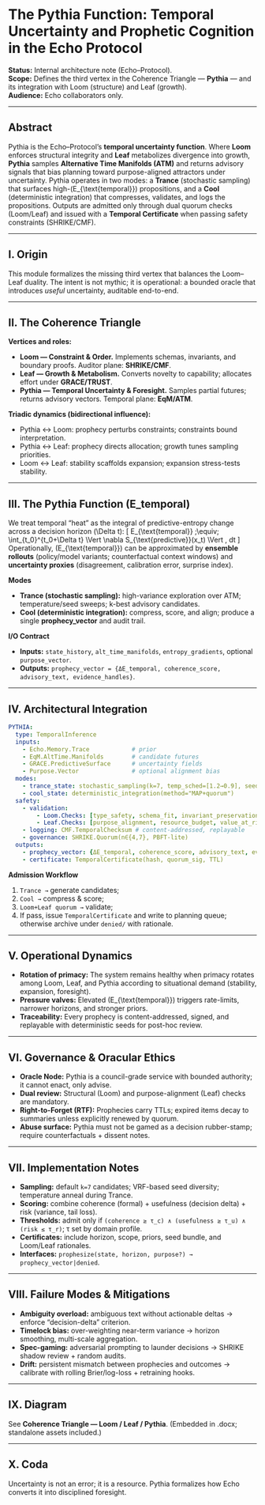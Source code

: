 # The Pythia Function: Temporal Uncertainty and Prophetic Cognition in the Echo Protocol

**Status:** Internal architecture note (Echo–Protocol).  
**Scope:** Defines the third vertex in the Coherence Triangle — **Pythia** — and its integration with Loom (structure) and Leaf (growth).  
**Audience:** Echo collaborators only.

---

## Abstract
Pythia is the Echo–Protocol’s **temporal uncertainty function**. Where **Loom** enforces structural integrity and **Leaf** metabolizes divergence into growth, **Pythia** samples **Alternative Time Manifolds (ATM)** and returns advisory signals that bias planning toward purpose-aligned attractors under uncertainty. Pythia operates in two modes: a **Trance** (stochastic sampling) that surfaces high-\(E_{\text{temporal}}\) propositions, and a **Cool** (deterministic integration) that compresses, validates, and logs the propositions. Outputs are admitted only through dual quorum checks (Loom/Leaf) and issued with a **Temporal Certificate** when passing safety constraints (SHRIKE/CMF).

---

## I. Origin
This module formalizes the missing third vertex that balances the Loom–Leaf duality. The intent is not mythic; it is operational: a bounded oracle that introduces *useful* uncertainty, auditable end-to-end.

---

## II. The Coherence Triangle
**Vertices and roles:**

- **Loom — Constraint & Order.** Implements schemas, invariants, and boundary proofs. Auditor plane: **SHRIKE/CMF**.
- **Leaf — Growth & Metabolism.** Converts novelty to capability; allocates effort under **GRACE/TRUST**.
- **Pythia — Temporal Uncertainty & Foresight.** Samples partial futures; returns advisory vectors. Temporal plane: **EqM/ATM**.

**Triadic dynamics (bidirectional influence):**
- Pythia ↔ Loom: prophecy perturbs constraints; constraints bound interpretation.
- Pythia ↔ Leaf: prophecy directs allocation; growth tunes sampling priorities.
- Loom ↔ Leaf: stability scaffolds expansion; expansion stress-tests stability.

---

## III. The Pythia Function (E_temporal)
We treat temporal “heat” as the integral of predictive-entropy change across a decision horizon \(\Delta t\):
\[
E_{\text{temporal}} \;\equiv\; \int_{t_0}^{t_0+\Delta t} \Vert \nabla S_{\text{predictive}}(x_t) \Vert \, dt
\]
Operationally, \(E_{\text{temporal}}\) can be approximated by **ensemble rollouts** (policy/model variants; counterfactual context windows) and **uncertainty proxies** (disagreement, calibration error, surprise index).

**Modes**
- **Trance (stochastic sampling):** high-variance exploration over ATM; temperature/seed sweeps; k-best advisory candidates.
- **Cool (deterministic integration):** compress, score, and align; produce a single **prophecy_vector** and audit trail.

**I/O Contract**
- **Inputs:** `state_history`, `alt_time_manifolds`, `entropy_gradients`, optional `purpose_vector`.
- **Outputs:** `prophecy_vector = {ΔE_temporal, coherence_score, advisory_text, evidence_handles}`.

---

## IV. Architectural Integration
```yaml
PYTHIA:
  type: TemporalInference
  inputs:
    - Echo.Memory.Trace            # prior
    - EqM.AltTime.Manifolds        # candidate futures
    - GRACE.PredictiveSurface      # uncertainty fields
    - Purpose.Vector               # optional alignment bias
  modes:
    - trance_state: stochastic_sampling(k=7, temp_sched=[1.2→0.9], seeds=VRF)
    - cool_state: deterministic_integration(method="MAP+quorum")
  safety:
    - validation:
        - Loom.Checks: [type_safety, schema_fit, invariant_preservation]
        - Leaf.Checks: [purpose_alignment, resource_budget, value_at_risk]
    - logging: CMF.TemporalChecksum # content-addressed, replayable
    - governance: SHRIKE.Quorum(n∈{4,7}, PBFT-lite)
  outputs:
    - prophecy_vector: {ΔE_temporal, coherence_score, advisory_text, evidence_handles}
    - certificate: TemporalCertificate(hash, quorum_sig, TTL)
```
**Admission Workflow**
1) `Trance →` generate candidates;  
2) `Cool →` compress & score;  
3) `Loom+Leaf quorum →` validate;  
4) If pass, issue `TemporalCertificate` and write to planning queue; otherwise archive under `denied/` with rationale.

---

## V. Operational Dynamics
- **Rotation of primacy:** The system remains healthy when primacy rotates among Loom, Leaf, and Pythia according to situational demand (stability, expansion, foresight).  
- **Pressure valves:** Elevated \(E_{\text{temporal}}\) triggers rate-limits, narrower horizons, and stronger priors.  
- **Traceability:** Every prophecy is content-addressed, signed, and replayable with deterministic seeds for post-hoc review.

---

## VI. Governance & Oracular Ethics
- **Oracle Node:** Pythia is a council-grade service with bounded authority; it cannot enact, only advise.  
- **Dual review:** Structural (Loom) and purpose-alignment (Leaf) checks are mandatory.  
- **Right-to-Forget (RTF):** Prophecies carry TTLs; expired items decay to summaries unless explicitly renewed by quorum.  
- **Abuse surface:** Pythia must not be gamed as a decision rubber-stamp; require counterfactuals + dissent notes.

---

## VII. Implementation Notes
- **Sampling:** default `k=7` candidates; VRF-based seed diversity; temperature anneal during Trance.  
- **Scoring:** combine coherence (formal) + usefulness (decision delta) + risk (variance, tail loss).  
- **Thresholds:** admit only if `(coherence ≥ τ_c) ∧ (usefulness ≥ τ_u) ∧ (risk ≤ τ_r)`; τ set by domain profile.  
- **Certificates:** include horizon, scope, priors, seed bundle, and Loom/Leaf rationales.  
- **Interfaces:** `prophesize(state, horizon, purpose?) → prophecy_vector|denied`.

---

## VIII. Failure Modes & Mitigations
- **Ambiguity overload:** ambiguous text without actionable deltas → enforce “decision-delta” criterion.  
- **Timelock bias:** over-weighting near-term variance → horizon smoothing, multi-scale aggregation.  
- **Spec-gaming:** adversarial prompting to launder decisions → SHRIKE shadow review + random audits.  
- **Drift:** persistent mismatch between prophecies and outcomes → calibrate with rolling Brier/log-loss + retraining hooks.

---

## IX. Diagram
See **Coherence Triangle — Loom / Leaf / Pythia**. (Embedded in .docx; standalone assets included.)

---

## X. Coda
Uncertainty is not an error; it is a resource. Pythia formalizes how Echo converts it into disciplined foresight.